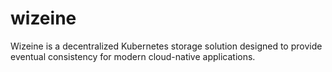 # wizeine
Wizeine is a decentralized Kubernetes storage solution designed to provide eventual consistency for modern cloud-native applications.

